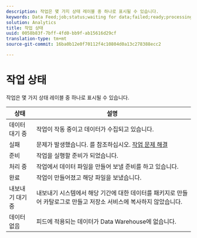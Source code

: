 ```yaml
---
description: 작업은 몇 가지 상태 레이블 중 하나로 표시될 수 있습니다.
keywords: Data Feed;job;status;waiting for data;failed;ready;processing;complete;no data
solution: Analytics
title: 작업 상태
uuid: 0058b83f-7bff-4fd0-bb9f-ab15616d29cf
translation-type: tm+mt
source-git-commit: 16ba0b12e0f70112f4c10804d0a13c278388ecc2

---
```



# 작업 상태

작업은 몇 가지 상태 레이블 중 하나로 표시될 수 있습니다.

| 상태 | 설명 |
|---|---|
| 데이터 대기 중 | 작업이 작동 중이고 데이터가 수집되고 있습니다. |
| 실패 | 문제가 발생했습니다. 를 참조하십시오. [작업 문제 해결](/help/export/analytics-data-feed/jobs-troubleshooting.md) |
| 준비 | 작업을 실행할 준비가 되었습니다. |
| 처리 중 | 작업에서 데이터 파일을 만들어 보낼 준비를 하고 있습니다. |
| 완료 | 작업이 만들어졌고 해당 파일을 보냈습니다. |
| 내보내기 대기 중 | 내보내기 시스템에서 해당 기간에 대한 데이터를 패키지로 만들어 카탈로그로 만들고 저장소 서비스에 복사하지 않았습니다. |
| 데이터 없음 | 피드에 적용되는 데이터가 Data Warehouse에 없습니다. |

